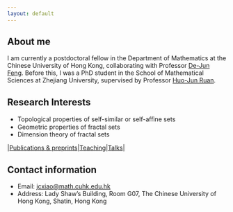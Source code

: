 ```yaml
---
layout: default
---
```


## About me

I am currently a postdoctoral fellow in the Department of Mathematics at the Chinese University of Hong Kong, collaborating with Professor [De-Jun Feng](https://www.math.cuhk.edu.hk/~djfeng/). Before this, I was a PhD student in the School of Mathematical Sciences at Zhejiang University, supervised by Professor [Huo-Jun Ruan](https://person.zju.edu.cn/0002379).

## Research Interests

- Topological properties of self-similar or self-aﬀine sets
- Geometric properties of fractal sets
- Dimension theory of fractal sets

<style>
table th:first-of-type {
    width: 34%;
}
table th:nth-of-type(2) {
    width: 33%;
}
table th:nth-of-type(3) {
    width: 33%;
}
</style>

|[Publications & preprints](./publications.html)|[Teaching](./teaching.html)|[Talks](./talks.html)| 

## Contact information

- Email: jcxiao@math.cuhk.edu.hk
- Address: Lady Shaw’s Building, Room G07, The Chinese University of Hong Kong, Shatin, Hong Kong
